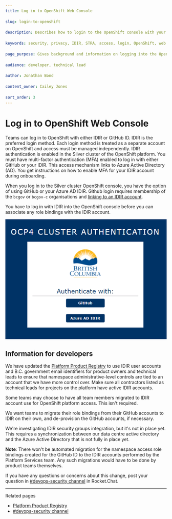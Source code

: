 ```yaml
---
title: Log in to OpenShift Web Console

slug: login-to-openshift

description: Describes how to login to the OpenShift console with your IDIR

keywords: security, privacy, IDIR, STRA, access, login, OpenShift, web console

page_purpose: Gives background and information on logging into the OpenShift console with your IDIR and the background on how it was set up.

audience: developer, technical lead

author: Jonathan Bond

content_owner: Cailey Jones

sort_order: 3
---
```


# Log in to OpenShift Web Console

Teams can log in to OpenShift with either IDIR or GitHub ID. IDIR is the preferred login method. Each login method is treated as a separate account on OpenShift and access must be managed independently. IDIR authentication is enabled in the Silver cluster of the OpenShift platform. You must have multi-factor authentication (MFA) enabled to log in with either GitHub or your IDIR. This access mechanism links to Azure Active Directory (AD). You get instructions on how to enable MFA for your IDIR account during onboarding.

When you log in to the Silver cluster OpenShift console, you have the option of using GitHub or your Azure AD IDIR. Github login requires membership of the `bcgov` or `bcgov-c` organisations and [linking to an IDIR account](https://developer.gov.bc.ca/docs/default/component/bc-developer-guide/use-github-in-bcgov/bc-government-organizations-in-github/#organizations-in-github). 

You have to log in with IDIR into the OpenShift console before you can associate any role bindings with the IDIR account.

![Image of authorization options](../../images/OCP4%20cluster%20authentication%20login%20page%20showing%20github%20and%20azure%20ad%20idir%20as%20options.png)

## Information for developers

We have updated the [Platform Product Registry](https://registry.developer.gov.bc.ca/) to use IDIR user accounts and B.C. government email identifiers for product owners and technical leads to ensure that namespace administrative-level controls are tied to an account that we have more control over. Make sure all contractors listed as technical leads for projects on the platform have active IDIR accounts.

Some teams may choose to have all team members migrated to IDIR account use for OpenShift platform access. This isn't required.

We want teams to migrate their role bindings from their GitHub accounts to IDIR on their own, and de-provision the GitHub accounts, if necessary.

We're investigating IDIR security groups integration, but it's not in place yet. This requires a synchronization between our data centre active directory and the Azure Active Directory that is not fully in place yet.

**Note**: There won't be automated migration for the namespace access role bindings created for the GitHub ID to the IDIR accounts performed by the Platform Services team. Any such migrations would have to be done by product teams themselves.

If you have any questions or concerns about this change, post your question in [#devops-security channel](https://chat.developer.gov.bc.ca/channel/devops-security) in Rocket.Chat.

---
Related pages

* [Platform Product Registry](https://registry.developer.gov.bc.ca/)
* [#devops-security channel](https://chat.developer.gov.bc.ca/channel/devops-security)


